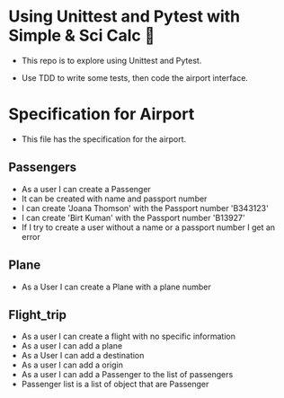 # Using Unittest and Pytest with Simple & Sci Calc :taco:
- This repo is to explore using Unittest and Pytest.

- Use TDD to write some tests, then code the airport interface. 

# Specification for Airport 
- This file has the specification for the airport. 

## Passengers

- As a user I can create a Passenger
- It can be created with name and passport number
- I can create 'Joana Thomson' with the Passport number 'B343123'
- I can create 'Birt Kuman' with the Passport number 'B13927'
- If I try to create a user without a name or a passport number I get an error

## Plane
- As a User I can create a Plane with a plane number

## Flight_trip
- As a user I can create a flight with no specific information
- As a user I can add a plane
- As a User I can add a destination
- As a user I can add a origin
- As a user I can add a Passenger to the list of passengers
- Passenger list is a list of object that are Passenger
